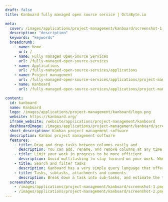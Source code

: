 ```yaml
---
draft: false
title: Kanboard fully managed open source service | OctaByte.io

meta:
  cover: /images/applications/project-management/kanboard/screenshot-1.jpg
  description: "description"
  keywords: "keywords"
  breadcrumb:
    - name: Home
      url: /
    - name: Fully managed Open-Source Services
      url: /fully-managed-open-source-services
    - name: Applications
      url: /fully-managed-open-source-services/applications
    - name: Project management
      url: /fully-managed-open-source-services/applications/project-management
    - name: Kanboard
      url: /fully-managed-open-source-services/applications/project-management/kanboard

content:
  id: kanboard
  name: Kanboard
  logo: /images/applications/project-management/kanboard/logo.png
  website: https://kanboard.org/
  iframe_website: /website/applications/project-management/kanboard
  dashboardImage: /images/applications/project-management/kanboard/screenshot-1.png
  short_description: Kanban project management software
  description: Kanban project management software
  features:
    - title: Drag and drop tasks between columns easily and
      description: You can add, rename, and remove columns at any time to adapt the board to your project with automated workflow actions.
    - title: Limit your work in progress to be more efficient
      description: Avoid multitasking to stay focused on your work. When you are over the limit, the column is highlighted and supports Translations into 30+ languages.
    - title: Search and filter tasks
      description: Kanboard has a very simple query language that offers the flexibility to find tasks in no time. Dynamically apply custom filters on the board to find what you need. Search by assignees, description, categories, due date, etc.
    - title: Tasks, subtasks, attachments and comments
      description: Break down a task into sub-tasks, and estimate the time or the complexity. Describe your task by using Markdown syntax. Add comments, and documents, change the color, the category, the assignee, and the due date. Move or duplicate your tasks across projects with one click.
  screenshots:
    - /images/applications/project-management/kanboard/screenshot-1.png
    - /images/applications/project-management/kanboard/screenshot-2.png
---
```

